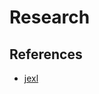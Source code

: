 # Research

## References

- [jexl](https://commons.apache.org/proper/commons-jexl/reference/syntax.html)

